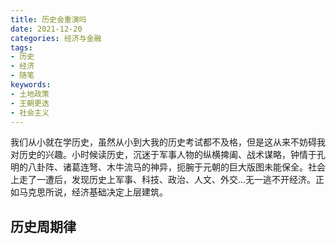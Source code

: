 ```yaml
---
title: 历史会重演吗
date: 2021-12-20
categories: 经济与金融
tags: 
- 历史
- 经济
- 随笔
keywords:
- 土地政策
- 王朝更迭
- 社会主义
---
```


我们从小就在学历史，虽然从小到大我的历史考试都不及格，但是这从来不妨碍我对历史的兴趣。小时候读历史，沉迷于军事人物的纵横捭阖、战术谋略，钟情于孔明的八卦阵、诸葛连弩、木牛流马的神异，扼腕于元朝的巨大版图未能保全。社会上走了一遭后，发现历史上军事、科技、政治、人文、外交...无一逃不开经济。正如马克思所说，经济基础决定上层建筑。

## 历史周期律

